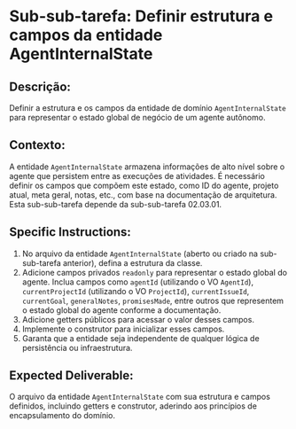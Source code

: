 # Sub-sub-tarefa: Definir estrutura e campos da entidade AgentInternalState

## Descrição:

Definir a estrutura e os campos da entidade de domínio `AgentInternalState` para representar o estado global de negócio de um agente autônomo.

## Contexto:

A entidade `AgentInternalState` armazena informações de alto nível sobre o agente que persistem entre as execuções de atividades. É necessário definir os campos que compõem este estado, como ID do agente, projeto atual, meta geral, notas, etc., com base na documentação de arquitetura. Esta sub-sub-tarefa depende da sub-sub-tarefa 02.03.01.

## Specific Instructions:

1.  No arquivo da entidade `AgentInternalState` (aberto ou criado na sub-sub-tarefa anterior), defina a estrutura da classe.
2.  Adicione campos privados `readonly` para representar o estado global do agente. Inclua campos como `agentId` (utilizando o VO `AgentId`), `currentProjectId` (utilizando o VO `ProjectId`), `currentIssueId`, `currentGoal`, `generalNotes`, `promisesMade`, entre outros que representem o estado global do agente conforme a documentação.
3.  Adicione getters públicos para acessar o valor desses campos.
4.  Implemente o construtor para inicializar esses campos.
5.  Garanta que a entidade seja independente de qualquer lógica de persistência ou infraestrutura.

## Expected Deliverable:

O arquivo da entidade `AgentInternalState` com sua estrutura e campos definidos, incluindo getters e construtor, aderindo aos princípios de encapsulamento do domínio.